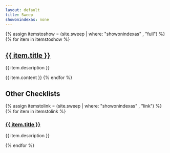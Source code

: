 ```yaml
---
layout: default
title: Sweep
showonindexas: none
---
```


{% assign itemstoshow = (site.sweep | where: "showonindexas" , "full") %}
{% for item in itemstoshow %}
<h2><a href="{{ item.url | relative_url }}">{{ item.title }}</a></h2>
<p>{{ item.description }}</p>
{{ item.content }}
{% endfor %}

## Other Checklists

{% assign itemstolink = (site.sweep | where: "showonindexas" , "link") %}
{% for item in itemstolink %}
<h3><a href="{{ item.url | relative_url }}">{{ item.title }}</a></h3>
<p>{{ item.description }}</p>
{% endfor %}
